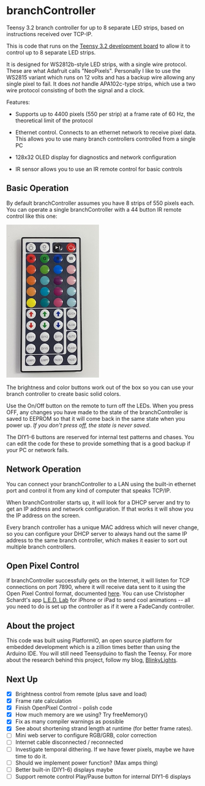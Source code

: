 branchController
================

Teensy 3.2 branch controller for up to 8 separate LED strips, based on instructions received over TCP-IP.

This is code that runs on the [Teensy 3.2 development board](https://www.pjrc.com/store/teensy32.html) to allow it to control up to 8 separate LED strips.

It is designed for WS2812b-style LED strips, with a single wire protocol. These are what Adafruit calls "NeoPixels". Personally I like to use the WS2815 variant which runs on 12 volts and has a backup wire allowing any single pixel to fail. It does *not* handle APA102c-type strips, which use a two wire protocol consisting of both the signal and a clock.

Features:

* Supports up to 4400 pixels (550 per strip) at a frame rate of 60 Hz, the theoretical limit of the protocol

* Ethernet control. Connects to an ethernet network to receive pixel data. This allows you to use many branch controllers controlled from a single PC

* 128x32 OLED display for diagnostics and network configuration

* IR sensor allows you to use an IR remote control for basic controls

Basic Operation
---------------

By default branchController assumes you have 8 strips of 550 pixels each. You can operate a single branchController with a 44 button IR remote control like this one:

![44 button IR remote control](doc/44buttonIR.jpg)

The brightness and color buttons work out of the box so you can use your branch controller to create basic solid colors. 

Use the On/Off button on the remote to turn off the LEDs. When you press OFF, any changes you have made to the state of the branchController is saved to EEPROM so that it will come back in the same state when you power up. *If you don't press off, the state is never saved*.

The DIY1-6 buttons are reserved for internal test patterns and chases. You can edit the code for these to provide something that is a good backup if your PC or network fails.

Network Operation
-----------------

You can connect your branchController to a LAN using the built-in ethernet port and control it from any kind of computer that speaks TCP/IP.

When branchController starts up, it will look for a DHCP server and try to get an IP address and network configuration. If that works it will show you the IP address on the screen.

Every branch controller has a unique MAC address which will never change, so you can configure your DHCP server to always hand out the same IP address to the same branch controller, which makes it easier to sort out multiple branch controllers.

Open Pixel Control
------------------

If branchController successfully gets on the Internet, it will listen for TCP connections on port 7890, where it will receive data sent to it using the Open Pixel Control format, documented [here](http://openpixelcontrol.org/). You can use Christopher Schardt's app [L.E.D. Lab](https://apps.apple.com/us/app/l-e-d-lab/id832042156) for iPhone or iPad to send cool animations -- all you need to do is set up the controller as if it were a FadeCandy controller.

About the project
-----------------

This code was built using PlatformIO, an open source platform for embedded development which is a zillion times better than using the Arduino IDE. You will still need Teensyduino to flash the Teensy. For more about the research behind this project, follow my blog, [BlinkyLights](https://blinkylights.blog/).


Next Up
-------

- [X] Brightness control from remote (plus save and load)
- [X] Frame rate calculation
- [X] Finish OpenPixel Control - polish code
- [X] How much memory are we using? Try freeMemory()
- [X] Fix as many compiler warnings as possible
- [X] See about shortening strand length at runtime (for better frame rates).
- [ ] Mini web server to configure RGB/GRB, color correction
- [ ] Internet cable disconnected / reconnected
- [ ] Investigate temporal dithering. If we have fewer pixels, maybe we have time to do it.
- [ ] Should we implement power function? (Max amps thing)
- [ ] Better built-in (DIY1-6) displays maybe
- [ ] Support remote control Play/Pause button for internal DIY1-6 displays